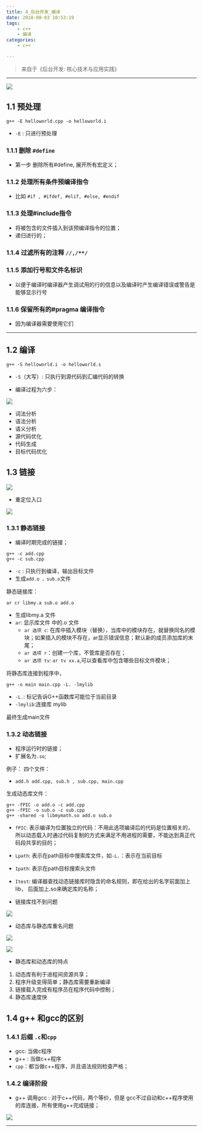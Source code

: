 ```yaml
---
title: 4_后台开发_编译
date: 2018-08-03 10:53:19
tags:
	- c++
	- 编译
categories:
	- c++

---
```

> 来自于《后台开发: 核心技术与应用实践》
---
![](https://upload-images.jianshu.io/upload_images/5361608-dd8945f716198740.png?imageMogr2/auto-orient/strip%7CimageView2/2/w/1240)


## 1.1 预处理
```
g++ -E helloworld.cpp -o helloworld.i
```
- `-E` : 只进行预处理

### 1.1.1 删除 `#define`

- 第一步 删除所有#define, 展开所有宏定义；

### 1.1.2 处理所有条件预编译指令
- 比如 `#if , #ifdef, #elif, #else, #endif`

### 1.1.3 处理#include指令
- 将被包含的文件插入到该预编译指令的位置；
- 递归进行的；

### 1.1.4 过滤所有的注释 `//,/**/`
### 1.1.5 添加行号和文件名标识
- 以便于编译时编译器产生调试用的行的信息以及编译时产生编译错误或警告是能够显示行号

### 1.1.6 保留所有的#pragma 编译指令
- 因为编译器需要使用它们


---
## 1.2 编译
```
g++ -S helloworld.i -o helloworld.s
```
- `-S`（大写）: 只执行到源代码到汇编代码的转换

- 编译过程为六步：

![](https://upload-images.jianshu.io/upload_images/5361608-df312848ad15a3ec.png?imageMogr2/auto-orient/strip%7CimageView2/2/w/1240)

- 词法分析
- 语法分析
- 语义分析
- 源代码优化
- 代码生成
- 目标代码优化


## 1.3 链接

![](https://upload-images.jianshu.io/upload_images/5361608-069ee5091b3fc008.png?imageMogr2/auto-orient/strip%7CimageView2/2/w/1240)

- 重定位入口

![](https://upload-images.jianshu.io/upload_images/5361608-403708008eb9430f.png?imageMogr2/auto-orient/strip%7CimageView2/2/w/1240)

### 1.3.1 静态链接
- 编译时期完成的链接；

```
g++ -c add.cpp
g++ -c sub.cpp
```
- `-c` : 只执行到编译，输出目标文件
- 生成`add.o ，sub.o`文件

静态链接库：

```
ar cr libmy.a sub.o add.o
```
- 生成libmy.a 文件
- `ar`: 显示库文件 中的.o 文件
  - `ar 选项 c`: 在库中插入模块（替换），当库中的模块存在，就替换同名的模块；如果插入的模块不存在，ar显示错误信息；默认新的成员添加库的末尾；
  - `ar 选项 r`：创建一个库，不管库是否存在；
  - `ar 选项 tv`: `ar tv xx.a`,可以查看库中包含哪些目标文件模块；


将静态库连接到程序中，
```
g++ -o main main.cpp -L. -lmylib
```
- `-L.`: 标记告诉G++函数库可能位于当前目录
- `-lmylib`:连接库 mylib

最终生成main文件

### 1.3.2 动态链接
- 程序运行时的链接；
- 扩展名为`.so`;

例子：
四个文件：
- `add.h add.cpp, sub.h , sub.cpp, main.cpp`

生成动态库文件：
```
g++ -fPIC -o add.o -c add.cpp
g++ -fPIC -o sub.o -c sub.cpp
g++ -shared -o libmymath.so add.o sub.o
```
- `fPIC`: 表示编译为位置独立的代码：不用此选项编译后的代码是位置相关的，所以动态载入时通过代码复制的方式来满足不用进程的需要，不能达到真正代码段共享的目的；
- `Lpath`: 表示在path目标中搜索库文件，如`-L.`：表示在当前目标
- `Ipath`: 表示在path目标搜索头文件
- `Itest`: 编译器查找动态链接库时隐含的命名规则，即在给出的名字前面加上lib， 后面加上.so来确定库的名称；

- 链接库找不到问题

![](https://upload-images.jianshu.io/upload_images/5361608-3a1ddd775cfeb506.png?imageMogr2/auto-orient/strip%7CimageView2/2/w/1240)

- 动态库与静态库重名问题

![](https://upload-images.jianshu.io/upload_images/5361608-6df474809dbeecf7.png?imageMogr2/auto-orient/strip%7CimageView2/2/w/1240)

![](https://upload-images.jianshu.io/upload_images/5361608-8bcd2dddbd22bb10.png?imageMogr2/auto-orient/strip%7CimageView2/2/w/1240)

- 静态库和动态库的特点
1. 动态库有利于进程间资源共享；
2. 程序升级变得简单；静态库需要重新编译
3. 链接载入完成有程序员在程序代码中控制；
4. 静态库速度快


## 1.4 g++ 和gcc的区别

### 1.4.1 后缀 `.c`和`cpp`
- gcc: 当做c程序
- g++ : 当做c++程序
- `cpp`：都当做c++程序，并且语法规则检查严格；

### 1.4.2 编译阶段
- g++ 调用gcc : 对于c++代码，两个等价，但是 gcc不过自动和c++程序使用的库连接，所有使用g++完成链接；

![](https://upload-images.jianshu.io/upload_images/5361608-a5b6b4faf576e6e7.png?imageMogr2/auto-orient/strip%7CimageView2/2/w/1240)



---
